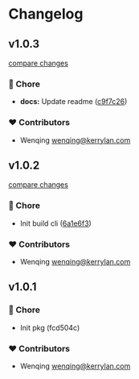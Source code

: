 # Changelog


## v1.0.3

[compare changes](https://github.com/vcjs-dev/starscore/compare/v1.0.2...v1.0.3)

### 🏡 Chore

- **docs:** Update readme ([c9f7c26](https://github.com/vcjs-dev/starscore/commit/c9f7c26))

### ❤️  Contributors

- Wenqing <wenqing@kerrylan.com>

## v1.0.2

[compare changes](https://github.com/vcjs-dev/starscore/compare/v1.0.1...v1.0.2)

### 🏡 Chore

- Init build cli ([6a1e6f3](https://github.com/vcjs-dev/starscore/commit/6a1e6f3))

### ❤️  Contributors

- Wenqing <wenqing@kerrylan.com>

## v1.0.1


### 🏡 Chore

- Init pkg (fcd504c)

### ❤️  Contributors

- Wenqing <wenqing@kerrylan.com>

